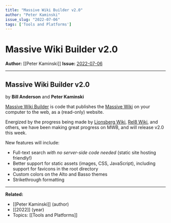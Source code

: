 ```yaml
---
title: "Massive Wiki Builder v2.0"
author: "Peter Kaminski"
issue_slug: "2022-07-06"
tags: ['Tools and Platforms']
---
```


# Massive Wiki Builder v2.0

**Author:** [[Peter Kaminski]]
**Issue:** [2022-07-06](https://plex.collectivesensecommons.org/2022-07-06/)

---

## Massive Wiki Builder v2.0
by **Bill Anderson** and **Peter Kaminski**

[Massive Wiki Builder](https://github.com/peterkaminski/massivewikibuilder) is code that publishes the [Massive Wiki](https://massive.wiki/) on your computer to the web, as a (read-only) website.

Energized by the progress being made by [Lionsberg Wiki](https://lionsberg.wiki/), [Rel8 Wiki](https://wiki.rel8.dev/), and others, we have been making great progress on MWB, and will release v2.0 this week.

New features will include:

- Full-text search *with no server-side code needed* (static site hosting friendly!)
- Better support for static assets (images, CSS, JavaScript), including support for favicons in the root directory
- Custom colors on the Alto and Basso themes
- Strikethrough formatting

---

**Related:**
- [[Peter Kaminski]] (author)
- [[2022]] (year)
- Topics: [[Tools and Platforms]]

